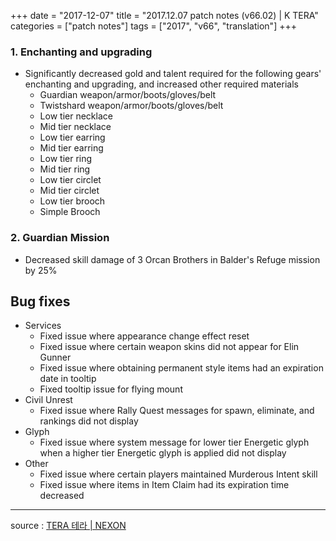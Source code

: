 +++
date = "2017-12-07"
title = "2017.12.07 patch notes (v66.02) | K TERA"
categories = ["patch notes"]
tags = ["2017", "v66", "translation"]
+++

### 1. Enchanting and upgrading
- Significantly decreased gold and talent required for the following gears' enchanting and upgrading, and increased other required materials
  - Guardian weapon/armor/boots/gloves/belt
  - Twistshard weapon/armor/boots/gloves/belt
  - Low tier necklace
  - Mid tier necklace
  - Low tier earring
  - Mid tier earring
  - Low tier ring
  - Mid tier ring
  - Low tier circlet
  - Mid tier circlet
  - Low tier brooch
  - Simple Brooch

### 2. Guardian Mission
- Decreased skill damage of 3 Orcan Brothers in Balder's Refuge mission by 25%

## Bug fixes

- Services
  - Fixed issue where appearance change effect reset
  - Fixed issue where certain weapon skins did not appear for Elin Gunner
  - Fixed issue where obtaining permanent style items had an expiration date in tooltip
  - Fixed tooltip issue for flying mount
- Civil Unrest
  - Fixed issue where Rally Quest messages for spawn, eliminate, and rankings did not display
- Glyph
  - Fixed issue where system message for lower tier Energetic glyph when a higher tier Energetic glyph is applied did not display
- Other
  - Fixed issue where certain players maintained Murderous Intent skill
  - Fixed issue where items in Item Claim had its expiration time decreased

----

source : [TERA 테라 | NEXON](http://tera.nexon.com/news/update/view.aspx?n4articlesn=309)
